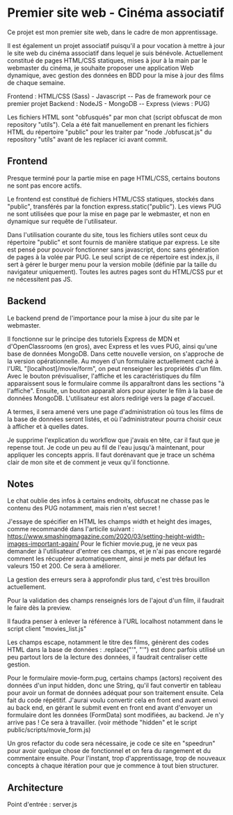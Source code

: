 # Premier site web - Cinéma associatif

Ce projet est mon premier site web, dans le cadre de mon apprentissage.

Il est également un projet associatif puisqu'il a pour vocation à mettre à jour le site web du cinéma associatif dans lequel je suis bénévole. Actuellement constitué de pages HTML/CSS statiques, mises à jour à la main par le webmaster du cinéma, je souhaite proposer une application Web dynamique, avec gestion des données en BDD pour la mise à jour des films de chaque semaine.

Frontend : HTML/CSS (Sass) - Javascript -- Pas de framework pour ce premier projet
Backend : NodeJS - MongoDB -- Express (views : PUG)

Les fichiers HTML sont "obfusqués" par mon chat (script obfuscat de mon repository "utils").
Cela a été fait manuellement en prenant les fichiers HTML du répertoire "public" pour les traiter par "node ./obfuscat.js" du repository "utils" avant de les replacer ici avant commit.

## Frontend

Presque terminé pour la partie mise en page HTML/CSS, certains boutons ne sont pas encore actifs.

Le frontend est constitué de fichiers HTML/CSS statiques, stockés dans "public", transférés par la fonction express.static("public").
Les views PUG ne sont utilisées que pour la mise en page par le webmaster, et non en dynamique sur requête de l'utilisateur.

Dans l'utilisation courante du site, tous les fichiers utiles sont ceux du répertoire "public" et sont fournis de manière statique par express.
Le site est pensé pour pouvoir fonctionner sans javascript, donc sans génération de pages à la volée par PUG. Le seul script de ce répertoire est index.js, il sert à gérer le burger menu pour la version mobile (définie par la taille du navigateur uniquement).
Toutes les autres pages sont du HTML/CSS pur et ne nécessitent pas JS.

## Backend

Le backend prend de l'importance pour la mise à jour du site par le webmaster.

Il fonctionne sur le principe des tutoriels Express de MDN et d'OpenClassrooms (en gros), avec Express et les vues PUG, ainsi qu'une base de données MongoDB.
Dans cette nouvelle version, on s'approche de la version opérationnelle. Au moyen d'un formulaire actuellement caché à l'URL "[localhost]/movie/form", on peut renseigner les propriétés d'un film.
Avec le bouton prévisualiser, l'affiche et les caractéristiques du film apparaissent sous le formulaire comme ils apparaîtront dans les sections "à l'affiche". Ensuite, un bouton apparaît alors pour ajouter le film à la base de données MongoDB. L'utilisateur est alors redirigé vers la page d'accueil.

A termes, il sera amené vers une page d'administration où tous les films de la base de données seront listés, et où l'administrateur pourra choisir ceux à afficher et à quelles dates.

Je supprime l'explication du workflow que j'avais en tête, car il faut que je repense tout.
Je code un peu au fil de l'eau jusqu'à maintenant, pour appliquer les concepts appris. Il faut dorénavant que je trace un schéma clair de mon site et de comment je veux qu'il fonctionne.

## Notes

Le chat oublie des infos à certains endroits, obfuscat ne chasse pas le contenu des PUG notamment, mais rien n'est secret !

J'essaye de spécifier en HTML les champs width et height des images, comme recommandé dans l'articile suivant :
https://www.smashingmagazine.com/2020/03/setting-height-width-images-important-again/
Pour le fichier movie.pug, je ne veux pas demander à l'utilisateur d'entrer ces champs, et je n'ai pas encore regardé comment les récupérer automatiquement, ainsi je mets par défaut les valeurs 150 et 200. Ce sera à améliorer.

La gestion des erreurs sera à approfondir plus tard, c'est très brouillon actuellement.

Pour la validation des champs renseignés lors de l'ajout d'un film, il faudrait le faire dès la preview.

Il faudra penser à enlever la référence à l'URL localhost notamment dans le script client "movies_list.js"

Les champs escape, notamment le titre des films, génèrent des codes HTML dans la base de données : .replace("&#x27;", "'") est donc parfois utilisé un peu partout lors de la lecture des données, il faudrait centraliser cette gestion.

Pour le formulaire movie-form.pug, certains champs (actors) reçoivent des données d'un input hidden, donc une String, qu'il faut convertir en tableau pour avoir un format de données adéquat pour son traitement ensuite. Cela fait du code répétitif. J'aurai voulu convertir cela en front end avant envoi au back end, en gérant le submit event en front end avant d'envoyer un formulaire dont les données (FormData) sont modifiées, au backend. Je n'y arrive pas ! Ce sera à travailler. (voir méthode "hidden" et le script public/scripts/movie_form.js)

Un gros refactor du code sera nécessaire, je code ce site en "speedrun" pour avoir quelque chose de fonctionnel et on fera du rangement et du commentaire ensuite. Pour l'instant, trop d'apprentissage, trop de nouveaux concepts à chaque itération pour que je commence à tout bien structurer.

## Architecture

Point d'entrée : server.js
